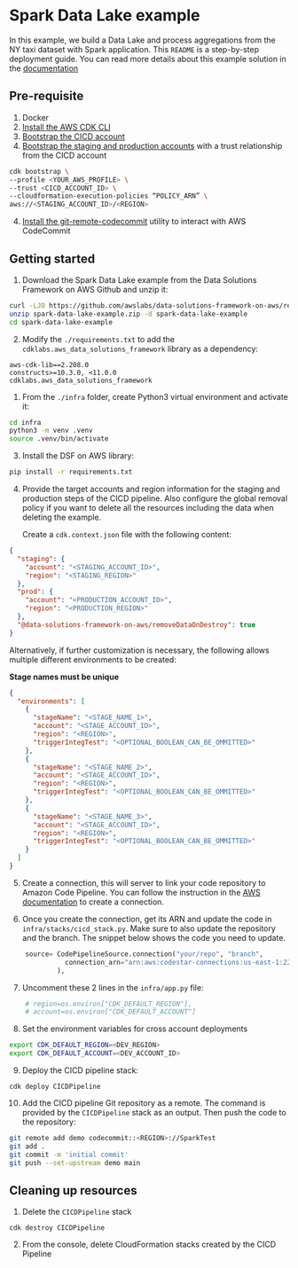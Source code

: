 # Spark Data Lake example 

In this example, we build a Data Lake and process aggregations from the NY taxi dataset with Spark application. This `README` is a step-by-step deployment guide. You can read more details about this example solution in the [documentation](https://awslabs.github.io/data-solutions-framework-on-aws/docs/examples/spark-data-lake)

## Pre-requisite

1. Docker
2. [Install the AWS CDK CLI](https://docs.aws.amazon.com/cdk/v2/guide/getting_started.html#getting_started_install)
3. [Bootstrap the CICD account](https://docs.aws.amazon.com/cdk/v2/guide/getting_started.html#getting_started_bootstrap)
4. [Bootstrap the staging and production accounts](https://docs.aws.amazon.com/cdk/api/v2/docs/aws-cdk-lib.pipelines-readme.html#cdk-environment-bootstrapping) with a trust relationship from the CICD account

```bash
cdk bootstrap \
--profile <YOUR_AWS_PROFILE> \
--trust <CICD_ACCOUNT_ID> \
--cloudformation-execution-policies “POLICY_ARN” \
aws://<STAGING_ACCOUNT_ID>/<REGION>
```
4. [Install the git-remote-codecommit](https://docs.aws.amazon.com/codecommit/latest/userguide/setting-up-git-remote-codecommit.html#setting-up-git-remote-codecommit-install) utility to interact with AWS CodeCommit

## Getting started

1. Download the Spark Data Lake example from the Data Solutions Framework on AWS Github and unzip it:

```bash
curl -LJO https://github.com/awslabs/data-solutions-framework-on-aws/releases/latest/download/spark-data-lake-example.zip
unzip spark-data-lake-example.zip -d spark-data-lake-example
cd spark-data-lake-example
```

2. Modify the `./requirements.txt` to add the `cdklabs.aws_data_solutions_framework` library as a dependency:

```
aws-cdk-lib==2.208.0
constructs>=10.3.0, <11.0.0
cdklabs.aws_data_solutions_framework
```

1. From the `./infra` folder, create Python3 virtual environment and activate it:

```bash
cd infra
python3 -m venv .venv 
source .venv/bin/activate 
```

3. Install the DSF on AWS library:

```bash
pip install -r requirements.txt 
```

4. Provide the target accounts and region information for the staging and production steps of the CICD pipeline. 
   Also configure the global removal policy if you want to delete all the resources including the data when deleting the example.


   Create a `cdk.context.json` file with the following content:

```json
{
  "staging": {
    "account": "<STAGING_ACCOUNT_ID>",
    "region": "<STAGING_REGION>"
  },
  "prod": {
    "account": "<PRODUCTION_ACCOUNT_ID>",
    "region": "<PRODUCTION_REGION>"
  },
  "@data-solutions-framework-on-aws/removeDataOnDestroy": true
}
```

Alternatively, if further customization is necessary, the following allows multiple different environments to be created:

**Stage names must be unique**

```json
{
  "environments": [
    {
      "stageName": "<STAGE_NAME_1>",
      "account": "<STAGE_ACCOUNT_ID>",
      "region": "<REGION>",
      "triggerIntegTest": "<OPTIONAL_BOOLEAN_CAN_BE_OMMITTED>"
    },
    {
      "stageName": "<STAGE_NAME_2>",
      "account": "<STAGE_ACCOUNT_ID>",
      "region": "<REGION>",
      "triggerIntegTest": "<OPTIONAL_BOOLEAN_CAN_BE_OMMITTED>"
    },
    {
      "stageName": "<STAGE_NAME_3>",
      "account": "<STAGE_ACCOUNT_ID>",
      "region": "<REGION>",
      "triggerIntegTest": "<OPTIONAL_BOOLEAN_CAN_BE_OMMITTED>"
    }
  ]
}
```

5. Create a connection, this will server to link your code repository to Amazon Code Pipeline. You can follow the instruction in the [AWS documentation](https://docs.aws.amazon.com/dtconsole/latest/userguide/connections.html)
to create a connection.

6. Once you create the connection, get its ARN and update the code in `infra/stacks/cicd_stack.py`. Make sure to also update the repository and the branch. The snippet below shows the code you need to update.

```python
    source= CodePipelineSource.connection("your/repo", "branch",
              connection_arn="arn:aws:codestar-connections:us-east-1:222222222222:connection/7d2469ff-514a-4e4f-9003-5ca4a43cdc41"
            ),
```

7. Uncomment these 2 lines in the `infra/app.py` file:

```python
    # region=os.environ["CDK_DEFAULT_REGION"],
    # account=os.environ["CDK_DEFAULT_ACCOUNT"]
```
   
8. Set the environment variables for cross account deployments

```bash
export CDK_DEFAULT_REGION=<DEV_REGION>
export CDK_DEFAULT_ACCOUNT=<DEV_ACCOUNT_ID> 
```

9. Deploy the CICD pipeline stack:

```
cdk deploy CICDPipeline
```

10. Add the CICD pipeline Git repository as a remote. The command is provided by the `CICDPipeline` stack as an output. Then push the code to the repository:

```bash
git remote add demo codecommit::<REGION>://SparkTest
git add .
git commit -m 'initial commit'
git push --set-upstream demo main
```

## Cleaning up resources 

1. Delete the `CICDPipeline` stack
   
```
cdk destroy CICDPipeline
```

2. From the console, delete CloudFormation stacks created by the CICD Pipeline 